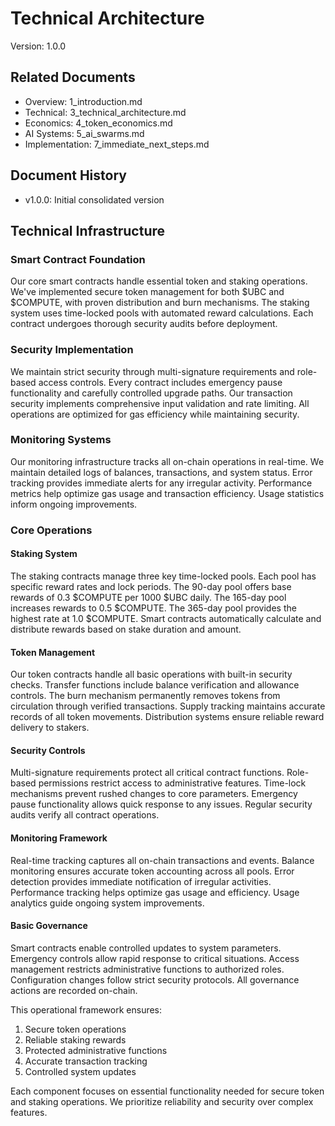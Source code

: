 # Technical Architecture
Version: 1.0.0

## Related Documents
- Overview: 1_introduction.md
- Technical: 3_technical_architecture.md
- Economics: 4_token_economics.md
- AI Systems: 5_ai_swarms.md
- Implementation: 7_immediate_next_steps.md

## Document History
- v1.0.0: Initial consolidated version

## Technical Infrastructure

### Smart Contract Foundation
Our core smart contracts handle essential token and staking operations. We've implemented secure token management for both $UBC and $COMPUTE, with proven distribution and burn mechanisms. The staking system uses time-locked pools with automated reward calculations. Each contract undergoes thorough security audits before deployment.

### Security Implementation 
We maintain strict security through multi-signature requirements and role-based access controls. Every contract includes emergency pause functionality and carefully controlled upgrade paths. Our transaction security implements comprehensive input validation and rate limiting. All operations are optimized for gas efficiency while maintaining security.

### Monitoring Systems
Our monitoring infrastructure tracks all on-chain operations in real-time. We maintain detailed logs of balances, transactions, and system status. Error tracking provides immediate alerts for any irregular activity. Performance metrics help optimize gas usage and transaction efficiency. Usage statistics inform ongoing improvements.

### Core Operations

#### Staking System
The staking contracts manage three key time-locked pools. Each pool has specific reward rates and lock periods. The 90-day pool offers base rewards of 0.3 $COMPUTE per 1000 $UBC daily. The 165-day pool increases rewards to 0.5 $COMPUTE. The 365-day pool provides the highest rate at 1.0 $COMPUTE. Smart contracts automatically calculate and distribute rewards based on stake duration and amount.

#### Token Management
Our token contracts handle all basic operations with built-in security checks. Transfer functions include balance verification and allowance controls. The burn mechanism permanently removes tokens from circulation through verified transactions. Supply tracking maintains accurate records of all token movements. Distribution systems ensure reliable reward delivery to stakers.

#### Security Controls
Multi-signature requirements protect all critical contract functions. Role-based permissions restrict access to administrative features. Time-lock mechanisms prevent rushed changes to core parameters. Emergency pause functionality allows quick response to any issues. Regular security audits verify all contract operations.

#### Monitoring Framework
Real-time tracking captures all on-chain transactions and events. Balance monitoring ensures accurate token accounting across all pools. Error detection provides immediate notification of irregular activities. Performance tracking helps optimize gas usage and efficiency. Usage analytics guide ongoing system improvements.

#### Basic Governance
Smart contracts enable controlled updates to system parameters. Emergency controls allow rapid response to critical situations. Access management restricts administrative functions to authorized roles. Configuration changes follow strict security protocols. All governance actions are recorded on-chain.

This operational framework ensures:
1. Secure token operations
2. Reliable staking rewards
3. Protected administrative functions
4. Accurate transaction tracking
5. Controlled system updates

Each component focuses on essential functionality needed for secure token and staking operations. We prioritize reliability and security over complex features.
